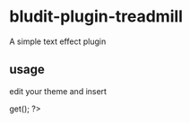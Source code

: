 # bludit-plugin-treadmill
A simple text effect plugin

## usage
edit your theme and insert 

  <?php
      echo $treadmill->get();
  ?>

